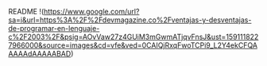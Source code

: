 README
!(https://www.google.com/url?sa=i&url=https%3A%2F%2Fdevmagazine.co%2Fventajas-y-desventajas-de-programar-en-lenguaje-c%2F2003%2F&psig=AOvVaw27z4GUiM3mGwmATjqvFnsJ&ust=1591118227966000&source=images&cd=vfe&ved=0CAIQjRxqFwoTCPi9_L2Y4ekCFQAAAAAdAAAAABAD)